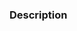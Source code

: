 <!-- Closes viaduct-ai/backlog#ISSUE_NUMBER -->
<!-- Relates to viaduct-ai/backlog#ISSUE_NUMBER -->

### Description


